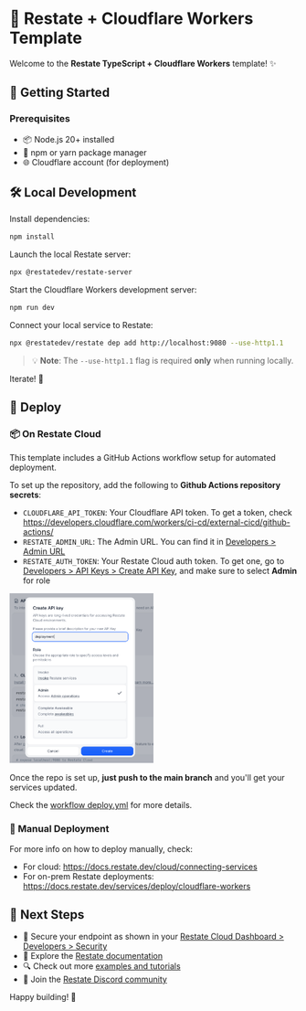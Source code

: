 # 🚀 Restate + Cloudflare Workers Template

Welcome to the **Restate TypeScript + Cloudflare Workers** template! ✨

## 🏁 Getting Started

### Prerequisites
- 📦 Node.js 20+ installed
- 🔧 npm or yarn package manager
- 🌐 Cloudflare account (for deployment)

## 🛠️ Local Development

Install dependencies:
```bash
npm install
```

Launch the local Restate server:
```bash
npx @restatedev/restate-server
```

Start the Cloudflare Workers development server:
```bash
npm run dev
```

Connect your local service to Restate:
```bash
npx @restatedev/restate dep add http://localhost:9080 --use-http1.1
```

> 💡 **Note**: The `--use-http1.1` flag is required **only** when running locally.

Iterate! 🔧

## 🚀 Deploy

### 📦 On Restate Cloud

This template includes a GitHub Actions workflow setup for automated deployment.

To set up the repository, add the following to **Github Actions repository secrets**:

- `CLOUDFLARE_API_TOKEN`: Your Cloudflare API token. To get a token, check https://developers.cloudflare.com/workers/ci-cd/external-cicd/github-actions/
- `RESTATE_ADMIN_URL`: The Admin URL. You can find it in [Developers > Admin URL](https://cloud.restate.dev/to/developers/integration#admin)
- `RESTATE_AUTH_TOKEN`: Your Restate Cloud auth token. To get one, go to [Developers > API Keys > Create API Key](https://cloud.restate.dev?createApiKey=true&createApiKeyDescription=deployment-key&createApiKeyRole=rst:role::AdminAccess), and make sure to select **Admin** for role
<img src="https://raw.githubusercontent.com/restatedev/docs-restate/refs/heads/main/docs/img/services/deploy/deployment-token.png" style="width:50%;height:50%;" />

Once the repo is set up, **just push to the main branch** and you'll get your services updated.

Check the [workflow deploy.yml](.github/workflows/deploy.yml) for more details.

### 🔧 Manual Deployment

For more info on how to deploy manually, check:

* For cloud: https://docs.restate.dev/cloud/connecting-services
* For on-prem Restate deployments: https://docs.restate.dev/services/deploy/cloudflare-workers

## 🎯 Next Steps

- 🔐 Secure your endpoint as shown in your [Restate Cloud Dashboard > Developers > Security](https://cloud.restate.dev/to/developers/integration#security)
- 📖 Explore the [Restate documentation](https://docs.restate.dev)
- 🔍 Check out more [examples and tutorials](https://github.com/restatedev/examples)
- 💬 Join the [Restate Discord community](https://discord.gg/skW3AZ6uGd)

Happy building! 🎉
